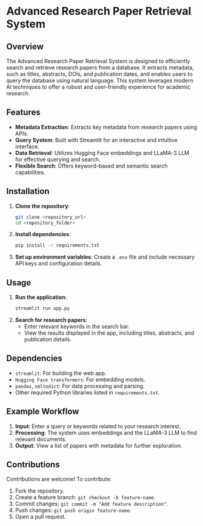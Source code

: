 # Advanced Research Paper Retrieval System

## Overview
The Advanced Research Paper Retrieval System is designed to efficiently search and retrieve research papers from a database. It extracts metadata, such as titles, abstracts, DOIs, and publication dates, and enables users to query the database using natural language. This system leverages modern AI techniques to offer a robust and user-friendly experience for academic research.

## Features
- **Metadata Extraction**: Extracts key metadata from research papers using APIs.
- **Query System**: Built with Streamlit for an interactive and intuitive interface.
- **Data Retrieval**: Utilizes Hugging Face embeddings and LLaMA-3 LLM for effective querying and search.
- **Flexible Search**: Offers keyword-based and semantic search capabilities.

## Installation
1. **Clone the repository**:
    ```bash
    git clone <repository_url>
    cd <repository_folder>
    ```
2. **Install dependencies**:
    ```bash
    pip install -r requirements.txt
    ```
3. **Set up environment variables**:
    Create a `.env` file and include necessary API keys and configuration details.

## Usage
1. **Run the application**:
    ```bash
    streamlit run app.py
    ```
2. **Search for research papers**:
   - Enter relevant keywords in the search bar.
   - View the results displayed in the app, including titles, abstracts, and publication details.

## Dependencies
- `streamlit`: For building the web app.
- `Hugging Face transformers`: For embedding models.
- `pandas`, `xmltodict`: For data processing and parsing.
- Other required Python libraries listed in `requirements.txt`.

## Example Workflow
1. **Input**: Enter a query or keywords related to your research interest.
2. **Processing**: The system uses embeddings and the LLaMA-3 LLM to find relevant documents.
3. **Output**: View a list of papers with metadata for further exploration.

## Contributions
Contributions are welcome! To contribute:
1. Fork the repository.
2. Create a feature branch: `git checkout -b feature-name`.
3. Commit changes: `git commit -m "Add feature description"`.
4. Push changes: `git push origin feature-name`.
5. Open a pull request.
